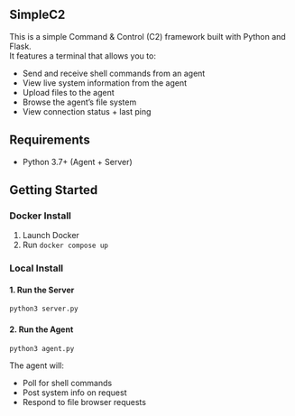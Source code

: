 ## SimpleC2
This is a simple Command & Control (C2) framework built with Python and Flask.  
It features a terminal that allows you to:

- Send and receive shell commands from an agent
- View live system information from the agent
- Upload files to the agent
- Browse the agent’s file system
- View connection status + last ping

## Requirements

- Python 3.7+ (Agent + Server)

## Getting Started
### Docker Install
1. Launch Docker
2. Run `docker compose up`
### Local Install

#### 1. Run the Server
```bash
python3 server.py
```
#### 2. Run the Agent
```
python3 agent.py
```
The agent will:
- Poll for shell commands
- Post system info on request
- Respond to file browser requests